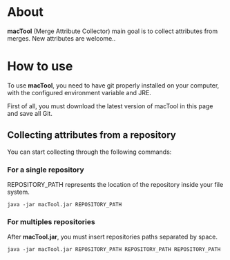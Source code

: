 # About

**macTool** (Merge Attribute Collector) main goal is to collect attributes from merges. New attributes are welcome..<br />

# How to use

To use **macTool**, you need to have git properly installed on your computer, with the configured environment variable and JRE.

First of all, you must download the latest version of macTool in this page and save all Git.

## Collecting attributes from a repository

You can start collecting through the following commands:


### For a single repository

REPOSITORY_PATH represents the location of the repository inside your file system.
```
java -jar macTool.jar REPOSITORY_PATH
```

### For multiples repositories

After **macTool.jar**, you must insert repositories paths separated by space.
```
java -jar macTool.jar REPOSITORY_PATH REPOSITORY_PATH REPOSITORY_PATH
```
